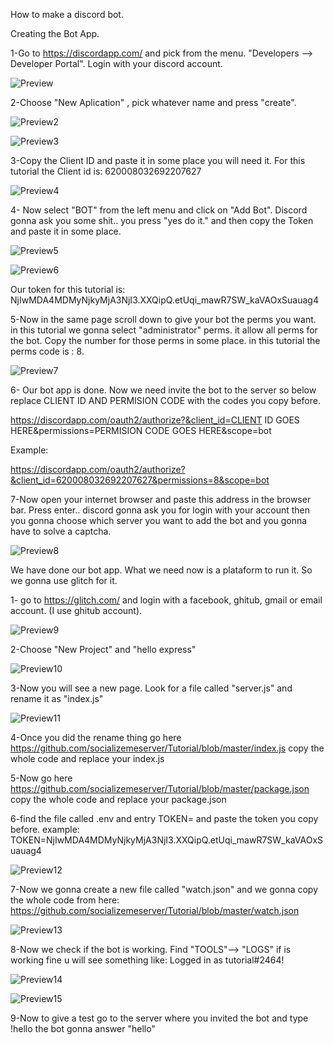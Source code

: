 How to make a discord bot.


Creating the Bot App.

1-Go to https://discordapp.com/    and pick from the menu.  "Developers --> Developer Portal".  Login with your discord account.
 
![Preview](https://raw.githubusercontent.com/socializemeserver/Tutorial/master/df/01.png)



2-Choose "New Aplication" , pick whatever name and press "create".

![Preview2](https://raw.githubusercontent.com/socializemeserver/Tutorial/master/df/02.png)

![Preview3](https://raw.githubusercontent.com/socializemeserver/Tutorial/master/df/03.png)

3-Copy the Client ID and paste it in some place  you will need it. For this tutorial the Client id is: 620008032692207627

![Preview4](https://raw.githubusercontent.com/socializemeserver/Tutorial/master/df/04.png)

4- Now select "BOT" from the left menu and click on "Add Bot". Discord gonna ask you some shit.. you press "yes do it." and then copy the Token and paste it in some place.

![Preview5](https://raw.githubusercontent.com/socializemeserver/Tutorial/master/df/05.png)

![Preview6](https://raw.githubusercontent.com/socializemeserver/Tutorial/master/df/06.png)

Our token for this tutorial is: NjIwMDA4MDMyNjkyMjA3NjI3.XXQipQ.etUqi_mawR7SW_kaVAOxSuauag4

5-Now in the same page scroll down to give your bot the perms you want. in this tutorial we gonna select "administrator" perms. it allow all perms for the bot.
Copy the number for those perms in some place. in this tutorial the perms code is : 8.

![Preview7](https://raw.githubusercontent.com/socializemeserver/Tutorial/master/df/07.png)


6- Our bot app is done. Now we need invite the bot to the server so below replace CLIENT ID AND PERMISION CODE with the codes you copy before.

https://discordapp.com/oauth2/authorize?&client_id=CLIENT ID GOES HERE&permissions=PERMISION CODE GOES HERE&scope=bot 

Example:

https://discordapp.com/oauth2/authorize?&client_id=620008032692207627&permissions=8&scope=bot 

7-Now open your internet browser and paste this address in the browser bar. Press enter.. discord gonna ask you for login with your account then you gonna choose
which server you want to add the bot and you gonna have to solve a captcha.

![Preview8](https://raw.githubusercontent.com/socializemeserver/Tutorial/master/df/08.png)

We have done our bot app. What we need now is a plataform to run it. So we gonna use glitch for it.

1- go to https://glitch.com/ and login with a facebook, ghitub, gmail or email account. (I use ghitub account).

![Preview9](https://raw.githubusercontent.com/socializemeserver/Tutorial/master/df/09.png)

2-Choose "New Project" and "hello express" 

![Preview10](https://raw.githubusercontent.com/socializemeserver/Tutorial/master/df/010.png)

3-Now you will see a new page. Look for a file called "server.js" and rename it as "index.js"

![Preview11](https://raw.githubusercontent.com/socializemeserver/Tutorial/master/df/011.png)

4-Once you did the rename thing go here https://github.com/socializemeserver/Tutorial/blob/master/index.js  copy the whole code and replace your index.js

5-Now go here https://github.com/socializemeserver/Tutorial/blob/master/package.json copy the whole code and replace your package.json

6-find the file called .env and entry TOKEN= and paste the token you copy before.
example:
TOKEN=NjIwMDA4MDMyNjkyMjA3NjI3.XXQipQ.etUqi_mawR7SW_kaVAOxSuauag4

![Preview12](https://raw.githubusercontent.com/socializemeserver/Tutorial/master/df/012.png)


7-Now we gonna create a new file called "watch.json" and we gonna copy the whole code from here: https://github.com/socializemeserver/Tutorial/blob/master/watch.json

![Preview13](https://raw.githubusercontent.com/socializemeserver/Tutorial/master/df/013.png)


8-Now we check if the bot is working. Find "TOOLS"--> "LOGS"  if is working fine u will see something like: Logged in as tutorial#2464!

![Preview14](https://raw.githubusercontent.com/socializemeserver/Tutorial/master/df/014.png)

![Preview15](https://raw.githubusercontent.com/socializemeserver/Tutorial/master/df/015.png)

9-Now to give a test go to the server where you invited the bot and type !hello  the bot gonna answer "hello"
